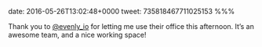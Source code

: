 date: 2016-05-26T13:02:48+0000
tweet: 735818467711025153
%%%

Thank you to [@evenly_io](https://twitter.com/evenly_io) for letting me use their office this afternoon. It’s an awesome team, and a nice working space!
